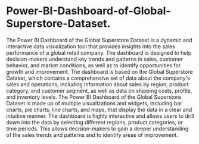 # Power-BI-Dashboard-of-Global-Superstore-Dataset.
The Power BI Dashboard of the Global Superstore Dataset is a dynamic and interactive data visualization tool that provides insights into the sales performance of a global retail company. The dashboard is designed to help decision-makers understand key trends and patterns in sales, customer behavior, and market conditions, as well as to identify opportunities for growth and improvement.
The dashboard is based on the Global Superstore Dataset, which contains a comprehensive set of data about the company's sales and operations, including information about sales by region, product category, and customer segment, as well as data on shipping costs, profits, and inventory levels.
The Power BI Dashboard of the Global Superstore Dataset is made up of multiple visualizations and widgets, including bar charts, pie charts, line charts, and maps, that display the data in a clear and intuitive manner. The dashboard is highly interactive and allows users to drill down into the data by selecting different regions, product categories, or time periods. This allows decision-makers to gain a deeper understanding of the sales trends and patterns and to identify areas of improvement.

